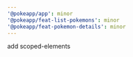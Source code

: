 ```yaml
---
'@pokeapp/app': minor
'@pokeapp/feat-list-pokemons': minor
'@pokeapp/feat-pokemon-details': minor
---
```


add scoped-elements
